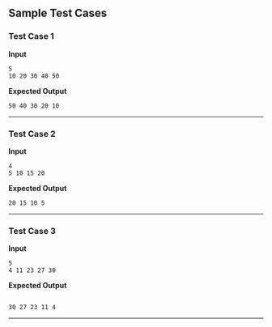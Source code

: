 ## Sample Test Cases

### Test Case 1
**Input**
```
5  
10 20 30 40 50  
```
**Expected Output**
```
50 40 30 20 10 
```

---

### Test Case 2
**Input**
```
4  
5 10 15 20   
```
**Expected Output**
```
20 15 10 5 
```

---

### Test Case 3
**Input**
```
5
4 11 23 27 30
```
**Expected Output**
```

30 27 23 11 4
```

---